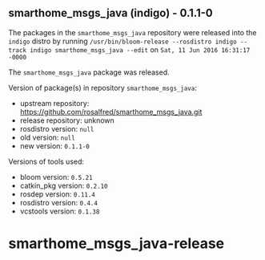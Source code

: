 ## smarthome_msgs_java (indigo) - 0.1.1-0

The packages in the `smarthome_msgs_java` repository were released into the `indigo` distro by running `/usr/bin/bloom-release --rosdistro indigo --track indigo smarthome_msgs_java --edit` on `Sat, 11 Jun 2016 16:31:17 -0000`

The `smarthome_msgs_java` package was released.

Version of package(s) in repository `smarthome_msgs_java`:

- upstream repository: https://github.com/rosalfred/smarthome_msgs_java.git
- release repository: unknown
- rosdistro version: `null`
- old version: `null`
- new version: `0.1.1-0`

Versions of tools used:

- bloom version: `0.5.21`
- catkin_pkg version: `0.2.10`
- rosdep version: `0.11.4`
- rosdistro version: `0.4.4`
- vcstools version: `0.1.38`


# smarthome_msgs_java-release